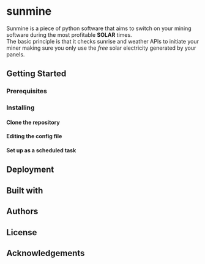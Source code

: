 # sunmine

Sunmine is a piece of python software that aims to switch on your mining software during the most profitable **SOLAR** times.  
The basic principle is that it checks sunrise and weather APIs to initiate your miner making sure you only use the *free* solar electricity generated by your panels.

## Getting Started

### Prerequisites

### Installing

#### Clone the repository
#### Editing the config file
#### Set up as a scheduled task



## Deployment

## Built with

## Authors

## License

## Acknowledgements
